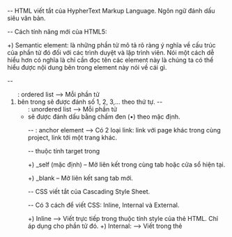 -- HTML viết tắt của HypherText Markup Language. Ngôn ngữ đánh dấu siêu văn bản.

-- Cách tính năng mới của HTML5:

+) Semantic element: là những phần tử mô tả rõ ràng ý nghĩa về cấu trúc của phần tử đó đối
với các trình duyệt và lập trình viên. Nói một cách dễ hiểu hơn có nghĩa là chỉ cần đọc
tên các element này là chúng ta có thể hiểu được nội dung bên trong element này nói về cái gì.

-- <ol>: ordered list --> Mỗi phần tử <li> bên trong sẽ được đánh số 1, 2, 3,... theo thứ tự.
-- <ul>: unordered list --> Mỗi phần tử <li> sẽ được đánh dấu bằng chấm đen (•) theo mặc định.

-- <a>: anchor element --> Có 2 loại link: link với page khác trong cùng project, link tới một trang khác.

-- thuộc tính target trong <a>

+) \_self (mặc định) – Mở liên kết trong cùng tab hoặc cửa sổ hiện tại.

+) \_blank – Mở liên kết sang tab mới.

-- CSS viết tắt của Cascading Style Sheet.

-- Có 3 cách để viết CSS: Inline, Internal và External.

+) Inline --> Viết trực tiếp trong thuộc tính style của thẻ HTML. Chỉ áp dụng cho phần tử đó.
+) Internal: --> Viết trong thẻ <style> bên trong <head>. Dùng khi chỉ cần CSS cho một trang duy nhất.
+) External: --> Viết trong file .css riêng, rồi liên kết bằng <link>. Giúp quản lý code tốt hơn, áp dụng
được cho nhiều trang.

-- Table Element

- Ý nghĩa các thẻ:
  +) <table></table>: Xác định một bảng
  +) <thead></thead>: Phần đầu của bảng
  +) <tbody></tbody>: Phần thân của bảng
  +) <tr></tr> (table row): Xác định một hàng của bảng
  +) <th></th> (table header): Xác định tiêu đề của bảng
  +) <td></td> (table data): Xác định dữ liệu ô của bảng

- Thuộc tính:
  +) colspan: tạo ô mở rộng trên nhiều cột
  +) rowspan: tạo ô kéo dài trên nhiều hàng

-- Block, Inline, Inline-Block

+) Block: Luôn luôn bắt đầu trên một dòng mới, chiếm 100% width của cha. Padding và Margin áp dụng cho 4 phía.
+) Inline: Chiếm đủ width của content, không set width và height được. Padding và Margin
không thể set theo chìu dọc. pseudo element là 1 inline element.
+) Inline-Block: Giống như Inline nhưng set được height và width. img là 1 inline-block element.

-- FLEX BOX

- justify-content: trục chính

- align-items: trục phụ

- flex-grow: giá trị mặc định là 0, dùng để cho phép các phần tử giãn ra để chiếm các
  empty space còn lại. Nếu phần tử A có flex-grow: 1 còn phần tử B có flex-grow: 2 thì sẽ khoảng
  empty space mà B được chiếm sẽ gấp đôi A chứ không phải B sẽ bự gấp 2 lần A.

- flex-basis: giá trị mặc định là auto, đùng để set chiều rộng hoặc chiều cao của phần tử dựa vào
  flex-direction row hay column.

- flex-shrink: giá trị mặc định là 1, đùng để cho phép các phần tử tự động thu hẹp lại
  để phù hợp với flex container.

- flex: cả 3 properties flex-grow, flex-shrink và flex-basis đều dùng cho flex items con. Và flex
  là property shorthand của cả 3.

-- GRID

- Căn chỉnh các tracks bên trong grid containers --> Dùng justify-content, align-content.

- Căn chỉnh các grid items bên trong các grid cells chứa nó --> Dùng justify-items, align-items.

- Căn chỉnh 1 grid item trong grid cell chứa nó --> Dùng align-self, justify-self.

- Muốn element bắt đầu ở dòng hoặc cột cụ thể nào đó trong lưới --> Dùng grid-column, grid-row.

-- CSS SELECTOR

- [elementA] [elementB]: select tất cả elementB bên trong elementA.

- [elementA] + [elementB]: select elementB đầu tiên bên trong elementA.

- id và class:

-- ĐỘ ƯU TIÊN SELECTOR

- !important -> ID [#] -> Class [.] hoặc pseudo class [:] -> element -> universal [*].

+) Trong CSS, một id chỉ nên được sử dụng cho một phần tử duy nhất trong một file HTML.

-- COLOR

- Mọi màu đều có thể tạo ra nhờ sự kết hợp giữa 3 màu Red, Green, Blue.

- RGB/RGBA: rgba(red, green, blue, alpha).
  +) red, green, blue: Giá trị màu (từ 0 đến 255).
  +) alpha: Độ trong suốt (từ 0 đến 1), trong đó

- HEXADECIMAL NOTATION: Trong CSS, màu sắc có thể được biểu diễn bằng hệ thập lục phân (hexadecimal notation)
  với ký hiệu #RRGGBB, trong đó:
  +) RR (Red) là giá trị màu đỏ (từ 00 đến FF).
  +) GG (Green) là giá trị màu xanh lá cây (từ 00 đến FF).
  +) BB (Blue) là giá trị màu xanh dương (từ 00 đến FF).

-- CSS POSITION

- static: mặc định. absolute ko coi static là cha.

- relative: theo vị trí ban đầu của nó.

- absolute: theo vị trí của cha nó. absolute luôn đi tìm relative gần nhất. Một absolute element không
  chiếm diện tích trong dòng chảy bình thường của trang web.

- fixed: đi theo viewport.

- sticky: kết hợp giữa relative và fixed.

+) Có thể dùng left, right, top, bottom với bất kỳ phần tử nào có position khác static.

-- BOX SHADOW

- box-shadow: none|h-offset v-offset blur spread color |inset|initial|inherit;

+) none: Giá trị default: là không có shadow

+) h-offset: Điều chỉnh khoảng cách shadow theo chiều ngang. Giá trị dương cho shadow đổ bóng về bên phải
(bóng hiển thị ở bên phải), giá trị âm đổ bóng về bên trái (bóng đổ về bên trái)

+) v-offset: Điều chỉnh khoảng cách shadow theo chiều dọc. Giá trị dương cho shadow đổ bóng xuống dưới
(bóng xuất hiện ở dưới hình), giá trị âm cho shadow đổ bóng lên phía trên (bóng xuất hiện phía trên hình)

+) blur - không bắt buộc: Độ 'blur' - độ mờ của bóng. Giá trị càng lớn thì bóng càng mờ đi. Giá trị càng
nhỏ càng 'solid'

+) spread - không bắt buộc: Độ phân tán của shadow. Giá trị dương sẽ làm shadow rộng ra, giá trị âm sẽ thu nhỏ
kích cỡ shadow

+) color: màu của shadow. Mặc định là màu font-color hiện tại

+) inset - không bắt buộc: thay đổi shadow ngoài thành shadow nằm trong hình
(giống như mình nhìn đèn trần thạch cao ấy 😃)

- text-shadow: offset-x | offset-y | blur-radius | color

-- BOX MODEL

- Box Model là thứ mà browser dựa vào để tính toán một element rộng/cao bao nhiêu để render cho chính xác
  và đúng ý của developer.

- Kỹ thuật Box Model trong CSS bao gồm 4 phần quan trọng đó là:

+) Margin: Khoảng cách tính từ bên ngoài của phần tử.
+) Border: Đường viền của phần tử.
+) Padding: Khoảng cách tính từ bên trong của phần tử.
+) Content: Nội dung trong phần tử.

-- % trong CSS

- Khi dùng % cho kích thước (width, height, top, left, right, bottom, padding, margin, v.v.), giá trị sẽ
  dựa vào phần tử cha gần nhất có thuộc tính liên quan.

- Khi % áp dụng cho thuộc tính liên quan đến chữ (line-height, font-size), nó sẽ dựa vào chính kích thước
  của phần tử đó.

-- REM trong CSS

- REM trong CSS được viết gọn lại của root em. Nó có nghĩa là "The root element's font-size",
  hiểu đơn giản REM trong CSS sẽ được tính toán dựa trên font-size của html(root).

- Nếu chúng ta không set cho HTML root một giá trị font-size, giá trị mặc định của font-size khi đó sẽ là 16px.
  Do đó, khi phần tử sử dụng đơn vị REM, phần tử này sẽ tìm để phần tử root xem giá trị font-size là bao nhiêu
  để tính toán và set giá trị.

- Nên dùng % thay vì fixed pixel khi set font-size cho html element vì nếu người dùng thay đổi cài đặt mặc định
  trong trình duyệt (ví dụ: font-size mặc định là 18px thay vì 16px), thì layout vẫn co giãn theo đúng tỷ lệ.

-- So sánh normalize và reset CSS

- reset CSS là set các giá trị như margin, padding, font-size về 0, Cũng list-style: none, ...
- normalize cũng như reset CSS nhưng không hoàn toàn loại bỏ các giá trị default mà thay vào đó chuẩn hóa
  lại các giá trị đó sao cho phù hợp với nhu cầu.
